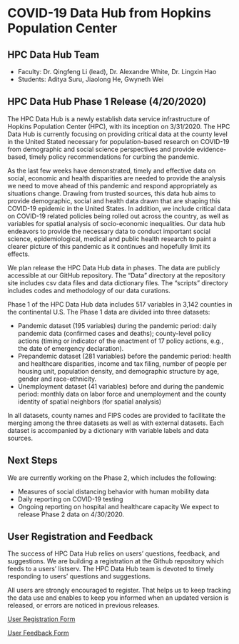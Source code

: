 # COVID-19 Data Hub from Hopkins Population Center

## HPC Data Hub Team
- Faculty: Dr. Qingfeng Li (lead), Dr. Alexandre White, Dr. Lingxin Hao
- Students: Aditya Suru, Jiaolong He, Gwyneth Wei

## HPC Data Hub Phase 1 Release (4/20/2020)

The HPC Data Hub is a newly establish data service infrastructure of Hopkins Population Center (HPC), with its inception on 3/31/2020. The HPC Data Hub is currently focusing on providing critical data at the county level in the United Stated necessary for population-based research on COVID-19 from demographic and social science perspectives and provide evidence-based, timely policy recommendations for curbing the pandemic. 

As the last few weeks have demonstrated, timely and effective data on social, economic and health disparities are needed to provide the analysis we need to move ahead of this pandemic and respond appropriately as situations change. Drawing from trusted sources, this data hub aims to provide demographic, social and health data drawn that are shaping this COVID-19 epidemic in the United States. In addition, we include critical data on COVID-19 related policies being rolled out across the country, as well as variables for spatial analysis of socio-economic inequalities. Our data hub endeavors to provide the necessary data to conduct important social science, epidemiological, medical and public health research to paint a clearer picture of this pandemic as it continues and hopefully limit its effects. 

We plan release the HPC Data Hub data in phases. The data are publicly accessible at our GitHub repository. The “Data” directory at the repository site includes csv data files and data dictionary files. The “scripts” directory includes codes and methodology of our data curations.

Phase 1 of the HPC Data Hub data includes 517 variables in 3,142 counties in the continental U.S. The Phase 1 data are divided into three datasets: 
-	Pandemic dataset (195 variables) during the pandemic period: daily pandemic data (confirmed cases and deaths); county-level policy actions (timing or indicator of the enactment of 17 policy actions, e.g., the date of emergency declaration). 
-	Prepandemic dataset (281 variables) before the pandemic period: health and healthcare disparities, income and tax filing, number of people per housing unit, population density, and demographic structure by age, gender and race-ethnicity.
-	Unemployment dataset (41 variables) before and during the pandemic period: monthly data on labor force and unemployment and the county identity of spatial neighbors (for spatial analysis)

In all datasets, county names and FIPS codes are provided to facilitate the merging among the three datasets as well as with external datasets. Each dataset is accompanied by a dictionary with variable labels and data sources.

## Next Steps
We are currently working on the Phase 2, which includes the following: 
-	Measures of social distancing behavior with human mobility data
-	Daily reporting on COVID-19 testing
-	Ongoing reporting on hospital and healthcare capacity
We expect to release Phase 2 data on 4/30/2020.

## User Registration and Feedback

The success of HPC Data Hub relies on users’ questions, feedback, and suggestions. We are building a registration at the Github repository which feeds to a users’ listserv. The HPC Data Hub team is devoted to timely responding to users’ questions and suggestions. 

All users are strongly encouraged to register. That helps us to keep tracking the data use and enables to keep you informed when an updated version is released, or errors are noticed in previous releases. 

[User Registration Form](https://docs.google.com/forms/d/e/1FAIpQLSdomJngQRiPA-2tfa8WQA_nbscVf0y2hV_XRPRjFqnvx80XpA/viewform?usp=pp_url)

[User Feedback Form](https://docs.google.com/forms/d/e/1FAIpQLSeh1KCx57yQEZiGfem7dWUjyEDxmsr4sU25JOQdH80ERjpGlQ/viewform?usp=pp_url)




<!---
⬇️ [Download HPC Data Hub Relase 1 dataset (CSV)](https://github.com/QFL2020/HPC_DataHub/blob/master/data/census_unemployment.csv)
--->
